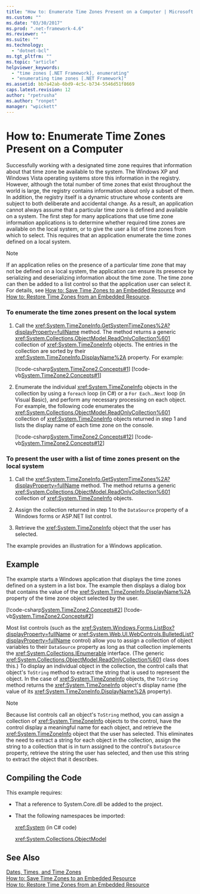 ```yaml
---
title: "How to: Enumerate Time Zones Present on a Computer | Microsoft Docs"
ms.custom: ""
ms.date: "03/30/2017"
ms.prod: ".net-framework-4.6"
ms.reviewer: ""
ms.suite: ""
ms.technology: 
  - "dotnet-bcl"
ms.tgt_pltfrm: ""
ms.topic: "article"
helpviewer_keywords: 
  - "time zones [.NET Framework], enumerating"
  - "enumerating time zones [.NET Framework]"
ms.assetid: bb7a42ab-6bd9-4c5c-b734-5546d51f8669
caps.latest.revision: 12
author: "rpetrusha"
ms.author: "ronpet"
manager: "wpickett"
---
```

# How to: Enumerate Time Zones Present on a Computer
Successfully working with a designated time zone requires that information about that time zone be available to the system. The Windows XP and Windows Vista operating systems store this information in the registry. However, although the total number of time zones that exist throughout the world is large, the registry contains information about only a subset of them. In addition, the registry itself is a dynamic structure whose contents are subject to both deliberate and accidental change. As a result, an application cannot always assume that a particular time zone is defined and available on a system. The first step for many applications that use time zone information applications is to determine whether required time zones are available on the local system, or to give the user a list of time zones from which to select. This requires that an application enumerate the time zones defined on a local system.  
  
> [!NOTE]
>  If an application relies on the presence of a particular time zone that may not be defined on a local system, the application can ensure its presence by serializing and deserializing information about the time zone. The time zone can then be added to a list control so that the application user can select it. For details, see [How to: Save Time Zones to an Embedded Resource](../../../docs/standard/datetime/how-to-save-time-zones-to-an-embedded-resource.md) and [How to: Restore Time Zones from an Embedded Resource](../../../docs/standard/datetime/how-to-restore-time-zones-from-an-embedded-resource.md).  
  
### To enumerate the time zones present on the local system  
  
1.  Call the <xref:System.TimeZoneInfo.GetSystemTimeZones%2A?displayProperty=fullName> method. The method returns a generic <xref:System.Collections.ObjectModel.ReadOnlyCollection%601> collection of <xref:System.TimeZoneInfo> objects. The entries in the collection are sorted by their <xref:System.TimeZoneInfo.DisplayName%2A> property. For example:  
  
     [!code-csharp[System.TimeZone2.Concepts#1](../../../samples/snippets/csharp/VS_Snippets_CLR_System/system.TimeZone2.Concepts/CS/TimeZone2Concepts.cs#1)]
     [!code-vb[System.TimeZone2.Concepts#1](../../../samples/snippets/visualbasic/VS_Snippets_CLR_System/system.TimeZone2.Concepts/VB/TimeZone2Concepts.vb#1)]  
  
2.  Enumerate the individual <xref:System.TimeZoneInfo> objects in the collection by using a `foreach` loop (in C#) or a `For Each`…`Next` loop (in Visual Basic), and perform any necessary processing on each object. For example, the following code enumerates the <xref:System.Collections.ObjectModel.ReadOnlyCollection%601> collection of <xref:System.TimeZoneInfo> objects returned in step 1 and lists the display name of each time zone on the console.  
  
     [!code-csharp[System.TimeZone2.Concepts#12](../../../samples/snippets/csharp/VS_Snippets_CLR_System/system.TimeZone2.Concepts/CS/TimeZone2Concepts.cs#12)]
     [!code-vb[System.TimeZone2.Concepts#12](../../../samples/snippets/visualbasic/VS_Snippets_CLR_System/system.TimeZone2.Concepts/VB/TimeZone2Concepts.vb#12)]  
  
### To present the user with a list of time zones present on the local system  
  
1.  Call the <xref:System.TimeZoneInfo.GetSystemTimeZones%2A?displayProperty=fullName> method. The method returns a generic <xref:System.Collections.ObjectModel.ReadOnlyCollection%601> collection of <xref:System.TimeZoneInfo> objects.  
  
2.  Assign the collection returned in step 1 to the `DataSource` property of a Windows forms or ASP.NET list control.  
  
3.  Retrieve the <xref:System.TimeZoneInfo> object that the user has selected.  
  
 The example provides an illustration for a Windows application.  
  
## Example  
 The example starts a Windows application that displays the time zones defined on a system in a list box. The example then displays a dialog box that contains the value of the <xref:System.TimeZoneInfo.DisplayName%2A> property of the time zone object selected by the user.  
  
 [!code-csharp[System.TimeZone2.Concepts#2](../../../samples/snippets/csharp/VS_Snippets_CLR_System/system.TimeZone2.Concepts/CS/TimeZone2Concepts.cs#2)]
 [!code-vb[System.TimeZone2.Concepts#2](../../../samples/snippets/visualbasic/VS_Snippets_CLR_System/system.TimeZone2.Concepts/VB/TimeZone2Concepts.vb#2)]  
  
 Most list controls (such as the <xref:System.Windows.Forms.ListBox?displayProperty=fullName> or <xref:System.Web.UI.WebControls.BulletedList?displayProperty=fullName> control) allow you to assign a collection of object variables to their `DataSource` property as long as that collection implements the <xref:System.Collections.IEnumerable> interface. (The generic <xref:System.Collections.ObjectModel.ReadOnlyCollection%601> class does this.) To display an individual object in the collection, the control calls that object's `ToString` method to extract the string that is used to represent the object. In the case of <xref:System.TimeZoneInfo> objects, the `ToString` method returns the <xref:System.TimeZoneInfo> object's display name (the value of its <xref:System.TimeZoneInfo.DisplayName%2A> property).  
  
> [!NOTE]
>  Because list controls call an object's `ToString` method, you can assign a collection of <xref:System.TimeZoneInfo> objects to the control, have the control display a meaningful name for each object, and retrieve the <xref:System.TimeZoneInfo> object that the user has selected. This eliminates the need to extract a string for each object in the collection, assign the string to a collection that is in turn assigned to the control's `DataSource` property, retrieve the string the user has selected, and then use this string to extract the object that it describes.  
  
## Compiling the Code  
 This example requires:  
  
-   That a reference to System.Core.dll be added to the project.  
  
-   That the following namespaces be imported:  
  
     <xref:System> (in C# code)  
  
     <xref:System.Collections.ObjectModel>  
  
## See Also  
 [Dates, Times, and Time Zones](../../../docs/standard/datetime/dates-times-and-time-zones.md)   
 [How to: Save Time Zones to an Embedded Resource](../../../docs/standard/datetime/how-to-save-time-zones-to-an-embedded-resource.md)   
 [How to: Restore Time Zones from an Embedded Resource](../../../docs/standard/datetime/how-to-restore-time-zones-from-an-embedded-resource.md)